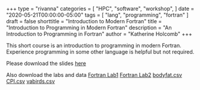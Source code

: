 +++
type = "rivanna"
categories = [
  "HPC",
  "software",
  "workshop",
]
date = "2020-05-21T00:00:00-05:00"
tags = [
  "lang",
  "programming",
  "fortran"
]
draft = false
shorttitle = "Introduction to Modern Fortran"
title = "Introduction to Programming in Modern Fortran"
description = "An Introduction to Programming in Fortran"
author = "Katherine Holcomb"
+++

This short course is an introduction to programming in modern Fortran.  Experience programming in some other language is helpful but not required.

Please download the slides [here](/files/Introduction_to_Modern_Fortran.pdf)

Also download the labs and data
[Fortran Lab1](/files/Fortran_Lab1.pdf)
[Fortran Lab2](/files/Fortran_Lab2.pdf)
[bodyfat.csv](/data/bodyfat.csv)
[CPI.csv](/data/CPI.csv)
[vabirds.csv](/data/vabirds.csv)
